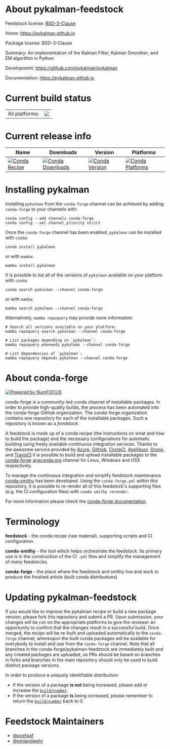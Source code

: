 About pykalman-feedstock
========================

Feedstock license: [BSD-3-Clause](https://github.com/conda-forge/pykalman-feedstock/blob/main/LICENSE.txt)

Home: https://pykalman.github.io

Package license: BSD-3-Clause

Summary: An implementation of the Kalman Filter, Kalman Smoother, and EM algorithm in Python

Development: https://github.com/pykalman/pykalman

Documentation: https://pykalman.github.io

Current build status
====================


<table><tr><td>All platforms:</td>
    <td>
      <a href="https://dev.azure.com/conda-forge/feedstock-builds/_build/latest?definitionId=5072&branchName=main">
        <img src="https://dev.azure.com/conda-forge/feedstock-builds/_apis/build/status/pykalman-feedstock?branchName=main">
      </a>
    </td>
  </tr>
</table>

Current release info
====================

| Name | Downloads | Version | Platforms |
| --- | --- | --- | --- |
| [![Conda Recipe](https://img.shields.io/badge/recipe-pykalman-green.svg)](https://anaconda.org/conda-forge/pykalman) | [![Conda Downloads](https://img.shields.io/conda/dn/conda-forge/pykalman.svg)](https://anaconda.org/conda-forge/pykalman) | [![Conda Version](https://img.shields.io/conda/vn/conda-forge/pykalman.svg)](https://anaconda.org/conda-forge/pykalman) | [![Conda Platforms](https://img.shields.io/conda/pn/conda-forge/pykalman.svg)](https://anaconda.org/conda-forge/pykalman) |

Installing pykalman
===================

Installing `pykalman` from the `conda-forge` channel can be achieved by adding `conda-forge` to your channels with:

```
conda config --add channels conda-forge
conda config --set channel_priority strict
```

Once the `conda-forge` channel has been enabled, `pykalman` can be installed with `conda`:

```
conda install pykalman
```

or with `mamba`:

```
mamba install pykalman
```

It is possible to list all of the versions of `pykalman` available on your platform with `conda`:

```
conda search pykalman --channel conda-forge
```

or with `mamba`:

```
mamba search pykalman --channel conda-forge
```

Alternatively, `mamba repoquery` may provide more information:

```
# Search all versions available on your platform:
mamba repoquery search pykalman --channel conda-forge

# List packages depending on `pykalman`:
mamba repoquery whoneeds pykalman --channel conda-forge

# List dependencies of `pykalman`:
mamba repoquery depends pykalman --channel conda-forge
```


About conda-forge
=================

[![Powered by
NumFOCUS](https://img.shields.io/badge/powered%20by-NumFOCUS-orange.svg?style=flat&colorA=E1523D&colorB=007D8A)](https://numfocus.org)

conda-forge is a community-led conda channel of installable packages.
In order to provide high-quality builds, the process has been automated into the
conda-forge GitHub organization. The conda-forge organization contains one repository
for each of the installable packages. Such a repository is known as a *feedstock*.

A feedstock is made up of a conda recipe (the instructions on what and how to build
the package) and the necessary configurations for automatic building using freely
available continuous integration services. Thanks to the awesome service provided by
[Azure](https://azure.microsoft.com/en-us/services/devops/), [GitHub](https://github.com/),
[CircleCI](https://circleci.com/), [AppVeyor](https://www.appveyor.com/),
[Drone](https://cloud.drone.io/welcome), and [TravisCI](https://travis-ci.com/)
it is possible to build and upload installable packages to the
[conda-forge](https://anaconda.org/conda-forge) [anaconda.org](https://anaconda.org/)
channel for Linux, Windows and OSX respectively.

To manage the continuous integration and simplify feedstock maintenance
[conda-smithy](https://github.com/conda-forge/conda-smithy) has been developed.
Using the ``conda-forge.yml`` within this repository, it is possible to re-render all of
this feedstock's supporting files (e.g. the CI configuration files) with ``conda smithy rerender``.

For more information please check the [conda-forge documentation](https://conda-forge.org/docs/).

Terminology
===========

**feedstock** - the conda recipe (raw material), supporting scripts and CI configuration.

**conda-smithy** - the tool which helps orchestrate the feedstock.
                   Its primary use is in the construction of the CI ``.yml`` files
                   and simplify the management of *many* feedstocks.

**conda-forge** - the place where the feedstock and smithy live and work to
                  produce the finished article (built conda distributions)


Updating pykalman-feedstock
===========================

If you would like to improve the pykalman recipe or build a new
package version, please fork this repository and submit a PR. Upon submission,
your changes will be run on the appropriate platforms to give the reviewer an
opportunity to confirm that the changes result in a successful build. Once
merged, the recipe will be re-built and uploaded automatically to the
`conda-forge` channel, whereupon the built conda packages will be available for
everybody to install and use from the `conda-forge` channel.
Note that all branches in the conda-forge/pykalman-feedstock are
immediately built and any created packages are uploaded, so PRs should be based
on branches in forks and branches in the main repository should only be used to
build distinct package versions.

In order to produce a uniquely identifiable distribution:
 * If the version of a package **is not** being increased, please add or increase
   the [``build/number``](https://docs.conda.io/projects/conda-build/en/latest/resources/define-metadata.html#build-number-and-string).
 * If the version of a package **is** being increased, please remember to return
   the [``build/number``](https://docs.conda.io/projects/conda-build/en/latest/resources/define-metadata.html#build-number-and-string)
   back to 0.

Feedstock Maintainers
=====================

* [@ocefpaf](https://github.com/ocefpaf/)
* [@pmlandwehr](https://github.com/pmlandwehr/)


